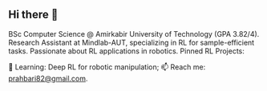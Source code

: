 ## Hi there 👋

BSc Computer Science @ Amirkabir University of Technology (GPA 3.82/4). Research Assistant at Mindlab-AUT, specializing in RL for sample-efficient tasks. Passionate about RL applications in robotics.
Pinned RL Projects:

🌱 Learning: Deep RL for robotic manipulation; 
📫 Reach me: prahbari82@gmail.com.
